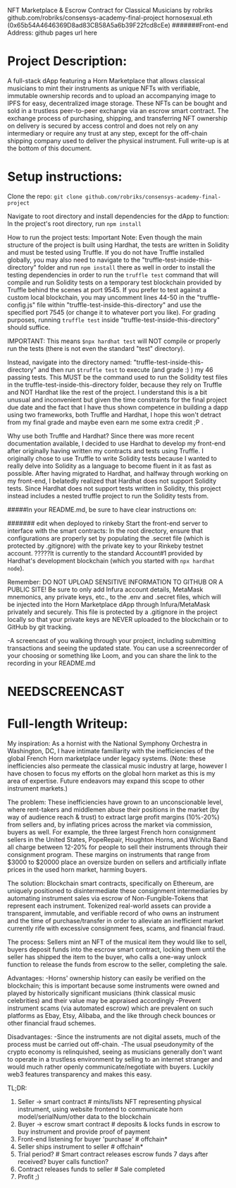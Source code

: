 NFT Marketplace & Escrow Contract for Classical Musicians
by robriks github.com/robriks/consensys-academy-final-project
hornosexual.eth (0x65b54A4646369D8ad83CB58A5a6b39F22fcd8cEe)
#######Front-end Address: github pages url here


# Project Description:
A full-stack dApp featuring a Horn Marketplace that allows classical musicians to mint their instruments as unique NFTs with verifiable, immutable ownership records and to upload an accompanying image to IPFS for easy, decentralized image storage. These NFTs can be bought and sold in a trustless peer-to-peer exchange via an escrow smart contract. The exchange process of purchasing, shipping, and transferring NFT ownership on delivery is secured by access control and does not rely on any intermediary or require any trust at any step, except for the off-chain shipping company used to deliver the physical instrument. Full write-up is at the bottom of this document.

# Setup instructions:
Clone the repo:
```git clone github.com/robriks/consensys-academy-final-project```

Navigate to root directory and install dependencies for the dApp  to function:
In the project's root directory, run 
```npm install```

How to run the project tests:
Important Note: Even though the main structure of the project is built using Hardhat, the tests are written in Solidity and must be tested using Truffle.  If you do not have Truffle installed globally, you may also need to navigate to the "truffle-test-inside-this-directory" folder and run 
```npm install``` 
there as well in order to install the testing dependencies in order to run the 
```truffle test```
command that will compile and run Solidity tests on a temporary test blockchain provided by Truffle behind the scenes at port 9545. If you prefer to test against a custom local blockchain, you may uncomment lines 44-50 in the "truffle-config.js" file within "truffle-test-inside-this-directory" and use the specified port 7545 (or change it to whatever port you like). For grading purposes, running ```truffle test``` inside "truffle-test-inside-this-directory" should suffice.  

IMPORTANT: This means ```$npx hardhat test``` will NOT compile or properly run the tests (there is not even the standard "test" directory).

Instead, navigate into the directory named: "truffle-test-inside-this-directory" and then run ```$truffle test``` to execute (and grade :) ) my 46 passing tests. This MUST be the command used to run the Solidity test files in the truffle-test-inside-this-directory folder, because they rely on Truffle and NOT Hardhat like the rest of the project. I understand this is a bit unusual and inconvenient but given the time constraints for the final project due date and the fact that I have thus shown competence in building a dapp using two frameworks, both Truffle and Hardhat, I hope this won't detract from my final grade and maybe even earn me some extra credit ;P .

Why use both Truffle and Hardhat?  Since there was more recent documentation available, I decided to use Hardhat to develop my front-end after originally having written my contracts and tests using Truffle. I originally chose to use Truffle to write Solidity tests because I wanted to really delve into Solidity as a language to become fluent in it as fast as possible. After having migrated to Hardhat, and halfway through working on my front-end, I belatedly realized that Hardhat does not support Solidity tests. Since Hardhat does not support tests written in Solidity, this project instead includes a nested truffle project to run the Solidity tests from.


#####In your README.md, be sure to have clear instructions on: 

####### edit when deployed to rinkeby
Start the front-end server to interface with the smart contracts:
In the root directory, ensure that configurations are properly set by populating the .secret file (which is protected by .gitignore) with the private key to your Rinkeby testnet account. ?????It is currently  to the standard Account#1 provided by Hardhat's development blockchain (which you started with ```npx hardhat node```).

Remember: DO NOT UPLOAD SENSITIVE INFORMATION TO GITHUB OR A PUBLIC SITE! Be sure to only add Infura account details, MetaMask mnemonics, any private keys, etc., to the .env and .secret files, which will be injected into the Horn Marketplace dApp through Infura/MetaMask privately and securely.  This file is protected by a .gitignore in the project locally so that your private keys are NEVER uploaded to the blockchain or to GitHub by git tracking.


-A screencast of you walking through your project, including submitting transactions and seeing the updated state. You can use a screenrecorder of your choosing or something like Loom, and you can share the link to the recording in your README.md

# NEEDSCREENCAST


# Full-length Writeup:

My inspiration:
As a hornist with the National Symphony Orchestra in Washington, DC, I have intimate familiarity with the inefficiencies of the global French Horn marketplace under legacy systems. (Note: these inefficiencies also permeate the classical music industry at large, however I have chosen to focus my efforts on the global horn market as this is my area of expertise. Future endeavors may expand this scope to other instrument markets.)

The problem:
These inefficiencies have grown to an unconscionable level, where rent-takers and middlemen abuse their positions in the market (by way of audience reach & trust) to extract large profit margins (10%-20%) from sellers and, by inflating prices across the market via commission, buyers as well. For example, the three largest French horn consignment sellers in the United States, PopeRepair, Houghton Horns, and Wichita Band all charge between 12-20% for people to sell their instruments through their consignment program. These margins on instruments that range from $3000 to $20000 place an oversize burden on sellers and artificially inflate prices in the used horn market, harming buyers.

The solution:
Blockchain smart contracts, specifically on Ethereum, are uniquely positioned to disintermediate these consignment intermediaries by automating instrument sales via escrow of Non-Fungible-Tokens that represent each instrument. Tokenized real-world assets can provide a transparent, immutable, and verifiable record of who owns an instrument and the time of purchase/transfer in order to alleviate an inefficient market currently rife with excessive consignment fees, scams, and financial fraud.

The process:
Sellers mint an NFT of the musical item they would like to sell, buyers deposit funds into the escrow smart contract, locking them until the seller has shipped the item to the buyer, who calls a one-way unlock function to release the funds from escrow to the seller, completing the sale.

Advantages:
-Horns' ownership history can easily be verified on the blockchain; this is important because some instruments were owned and played by historically significant musicians (think classical music celebrities) and their value may be appraised accordingly
-Prevent instrument scams (via automated escrow) which are prevalent on such platforms as Ebay, Etsy, Alibaba, and the like through check bounces or other financial fraud schemes.

Disadvantages:
-Since the instruments are not digital assets, much of the process must be carried out off-chain. 
-The usual pseudonymity of the crypto economy is relinquished, seeing as musicians generally don't want to operate in a trustless environment by selling to an internet stranger and would much rather openly communicate/negotiate with buyers. Luckily web3 features transparency and makes this easy.

TL;DR:

1. Seller -> smart contract                 # mints/lists NFT representing physical instrument, using website frontend to communicate horn model/serialNum/other data to the blockchain
2. Buyer -> escrow smart contract           # deposits & locks funds in escrow to buy instrument and provide proof of payment
3. Front-end listening for buyer 'purchase' # offchain*
4. Seller ships instrument to seller        # offchain* 
5. Trial period?                            # Smart contract releases escrow funds 7 days after received? buyer calls function?
6. Contract releases funds to seller        # Sale completed
7. Profit ;) 
